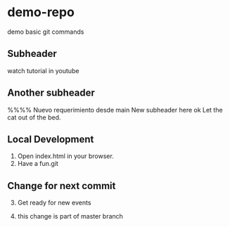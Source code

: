 # demo-repo
demo basic git commands 

## Subheader

watch tutorial in youtube
## Another subheader

%%%% Nuevo requerimiento desde main
New subheader here ok 
Let the cat out of the bed.
## Local Development

1. Open index.html in your browser.
2. Have a fun.git 

## Change for next commit 
3. Get ready for new events 

4. this change is part of master branch
